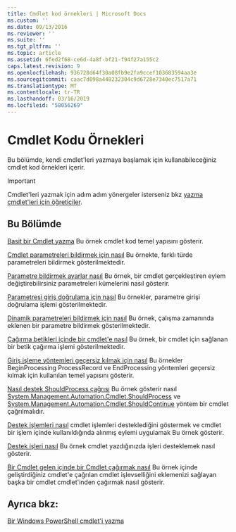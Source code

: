 ```yaml
---
title: Cmdlet kod örnekleri | Microsoft Docs
ms.custom: ''
ms.date: 09/13/2016
ms.reviewer: ''
ms.suite: ''
ms.tgt_pltfrm: ''
ms.topic: article
ms.assetid: 6fed2f68-ce6d-4a8f-bf21-f94f27a155c2
caps.latest.revision: 9
ms.openlocfilehash: 936728d64f30a08fb9e2fa9ccef103683594aa3e
ms.sourcegitcommit: caac7d098a448232304c9d6728e7340ec7517a71
ms.translationtype: MT
ms.contentlocale: tr-TR
ms.lasthandoff: 03/16/2019
ms.locfileid: "58056269"
---
```

# <a name="examples-of-cmdlet-code"></a>Cmdlet Kodu Örnekleri

Bu bölümde, kendi cmdlet'leri yazmaya başlamak için kullanabileceğiniz cmdlet kod örnekleri içerir.

> [!IMPORTANT]
> Cmdlet'leri yazmak için adım adım yönergeler isterseniz bkz [yazma cmdlet'leri için öğreticiler](./tutorials-for-writing-cmdlets.md).

## <a name="in-this-section"></a>Bu Bölümde

[Basit bir Cmdlet yazma](./how-to-write-a-simple-cmdlet.md) Bu örnek cmdlet kod temel yapısını gösterir.

[Cmdlet parametreleri bildirmek için nasıl](./how-to-declare-cmdlet-parameters.md) Bu örnekte, farklı türde parametreleri bildirmek gösterilmektedir.

[Parametre bildirmek ayarlar nasıl](./how-to-declare-parameter-sets.md) Bu örnek, bir cmdlet gerçekleştiren eylem değiştirebilirsiniz parametreleri kümelerini nasıl gösterir.

[Parametresi giriş doğrulama için nasıl](./how-to-validate-parameter-input.md) Bu örnekler, parametre girişi doğrulama işlemi gösterilmektedir.

[Dinamik parametreleri bildirmek için nasıl](./how-to-declare-dynamic-parameters.md) Bu örnek, çalışma zamanında eklenen bir parametre bildirmek gösterilmektedir.

[Çağırma betikleri içinde bir cmdlet'e nasıl](./how-to-invoke-scripts-within-a-cmdlet.md) Bu örnek, bir cmdlet için sağlanan bir betik çağırma işlemi gösterilmektedir.

[Giriş işleme yöntemleri geçersiz kılmak için nasıl](./how-to-override-input-processing-methods.md) Bu örnekler BeginProcessing ProcessRecord ve EndProcessing yöntemleri geçersiz kılmak için kullanılan temel yapısını gösterir.

[Nasıl destek ShouldProcess çağrısı](./how-to-request-confirmations.md) Bu örnek gösterir nasıl [System.Management.Automation.Cmdlet.ShouldProcess](/dotnet/api/System.Management.Automation.Cmdlet.ShouldProcess) ve [System.Management.Automation.Cmdlet.ShouldContinue](/dotnet/api/System.Management.Automation.Cmdlet.ShouldContinue) yöntem bir cmdlet çağrılmalıdır.

[Destek işlemleri nasıl](./how-to-support-transactions.md) cmdlet işlemleri desteklediğini göstermek ve cmdlet bir işlem içinde kullanıldığında alınmış eylemi uygulamak Bu örnek gösterir.

[Destek işleri nasıl](./how-to-support-jobs.md) Bu örnek cmdlet yazdığınızda işleri desteklemek nasıl gösterir.

[Bir Cmdlet gelen içinde bir Cmdlet çağırmak nasıl](./how-to-invoke-a-cmdlet-from-within-a-cmdlet.md) Bu örnek içinde geliştirdiğiniz cmdlet'e çağrılan cmdlet işlevselliğini eklemenizi sağlayan başka bir cmdlet cmdlet'inden çağırmak nasıl gösterir.

## <a name="see-also"></a>Ayrıca bkz:

[Bir Windows PowerShell cmdlet'i yazma](./writing-a-windows-powershell-cmdlet.md)
